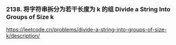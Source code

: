 ### 2138. 将字符串拆分为若干长度为 k 的组 Divide a String Into Groups of Size k
https://leetcode.cn/problems/divide-a-string-into-groups-of-size-k/description/
